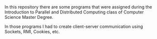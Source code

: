 In this repository there are some programs that were assigned during the Introduction to Parallel and Distributed Computing class of Computer Science Master Degree. 

In those programs I had to create client-server communication using Sockets, RMI, Cookies, etc.
